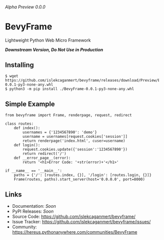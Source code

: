 ###### *Alpha Preview 0.0.0*
# BevyFrame
Lightweight Python Web Micro Framework

***Downstream Version, Do Not Use in Production***
## Installing
```
$ wget https://github.com/islekcaganmert/bevyframe/releases/download/Preview/BevyFrame-0.0.1-py3-none-any.whl
$ python3 -m pip install ./BevyFrame-0.0.1-py3-none-any.whl
```
## Simple Example

```
from bevyframe import Frame, renderpage, request, redirect

class routes:
    def index():
        usernames = {'1234567890': 'demo'}
        username = usernames[request.cookies['session']]
        return renderpage('index.html', cuser=username)
    def login():
        request.cookies.update({'session':'1234567890'})
        return redirect('/')
    def __error_page__(error):
        return '<h1>Error Code: '+str(error)+'</h1>'

if __name__ == '__main__':
    paths = {'/': [routes.index, {}], '/login': [routes.login, {}]}
    Frame(routes, paths).start_server(host='0.0.0.0', port=8000)
```
## Links
- Documentation: *Soon*
- PyPI Releases: *Soon*
- Source Code: https://github.com/islekcaganmert/bevyframe/
- Issue Tracker: https://github.com/islekcaganmert/bevyframe/issues/
- Community: https://hereus.pythonanywhere.com/communities/BevyFrame
